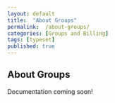 ```yaml
---
layout: default
title:  "About Groups"
permalink:  /about-groups/
categories: [Groups and Billing]
tags: [typeset]
published: true
---
```


<section data-type="chapter" class="hsecchapter" data-hederis-type="hsecchapter" id="about-groups" data-pi-attrs="id: about-groups; data-tags: typeset;" role="doc-chapter" data-tags="typeset" data-author-name=" " data-book-title=" " title="About Groups"><h1 data-hederis-type="hblkchaptitle" class="hblkchaptitle" id="pDJyFM3BZ">About Groups</h1><p class="hblkp" data-hederis-type="hblkp" id="pHeYy95aY">Documentation coming soon!</p></section>